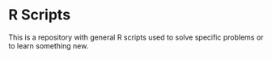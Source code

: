 # R Scripts
This is a repository with general R scripts used to solve specific problems or to learn something new.  
